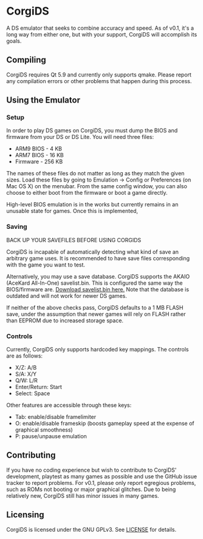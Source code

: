 # CorgiDS
A DS emulator that seeks to combine accuracy and speed. As of v0.1, it's a long way from either one, but with your support, CorgiDS will accomplish its goals.

## Compiling
CorgiDS requires Qt 5.9 and currently only supports qmake. Please report any compilation errors or other problems that happen during this process.

## Using the Emulator
### Setup
In order to play DS games on CorgiDS, you must dump the BIOS and firmware from your DS or DS Lite. You will need three files:

* ARM9 BIOS - 4 KB
* ARM7 BIOS - 16 KB
* Firmware  - 256 KB

The names of these files do not matter as long as they match the given sizes. Load these files by going to Emulation -> Config or Preferences (on Mac OS X) on the menubar. From the same config window, you can also choose to either boot from the firmware or boot a game directly.

High-level BIOS emulation is in the works but currently remains in an unusable state for games. Once this is implemented, 

### Saving
BACK UP YOUR SAVEFILES BEFORE USING CORGIDS

CorgiDS is incapable of automatically detecting what kind of save an arbitrary game uses. It is recommended to have save files corresponding with the game you want to test.

Alternatively, you may use a save database. CorgiDS supports the AKAIO (AceKard All-In-One) savelist.bin. This is configured the same way the BIOS/firmware are. [Download savelist.bin here.](http://akaio.net/data/savelist.bin) Note that the database is outdated and will not work for newer DS games.

If neither of the above checks pass, CorgiDS defaults to a 1 MB FLASH save, under the assumption that newer games will rely on FLASH rather than EEPROM due to increased storage space.

### Controls
Currently, CorgiDS only supports hardcoded key mappings. The controls are as follows:

* X/Z: A/B
* S/A: X/Y
* Q/W: L/R
* Enter/Return: Start
* Select: Space

Other features are accessible through these keys:

* Tab: enable/disable framelimiter
* O: enable/disable frameskip (boosts gameplay speed at the expense of graphical smoothness)
* P: pause/unpause emulation

## Contributing
If you have no coding experience but wish to contribute to CorgiDS' development, playtest as many games as possible and use the GitHub issue tracker to report problems. For v0.1, please only report egregious problems, such as ROMs not booting or major graphical glitches. Due to being relatively new, CorgiDS still has minor issues in many games.

## Licensing
CorgiDS is licensed under the GNU GPLv3. See [LICENSE](LICENSE) for details.
